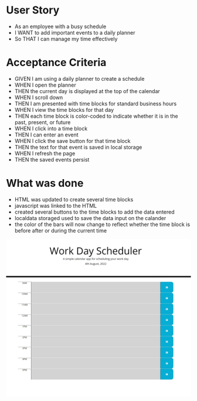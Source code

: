 <h1>User Story</h1>

- As an employee with a busy schedule
- I WANT to add important events to a daily planner
- So THAT I can manage my time effectively

<h1>Acceptance Criteria</h1>

- GIVEN I am using a daily planner to create a schedule
- WHEN I open the planner
- THEN the current day is displayed at the top of the calendar
- WHEN I scroll down
- THEN I am presented with time blocks for standard business hours
- WHEN I view the time blocks for that day
- THEN each time block is color-coded to indicate whether it is in the past, present, or future
- WHEN I click into a time block
- THEN I can enter an event
- WHEN I click the save button for that time block
- THEN the text for that event is saved in local storage
- WHEN I refresh the page
- THEN the saved events persist

<h1>What was done</h1>

- HTML was updated to create several time blocks
- javascript was linked to the HTML 
- created several buttons to the time blocks to add the data entered 
- localdata storaged used to save the data input on the calander
- the color of the bars will now change to reflect whether the time block is before after or during the current time 

![](./assets/Screenshot%202022-08-04%20200910.jpg)

